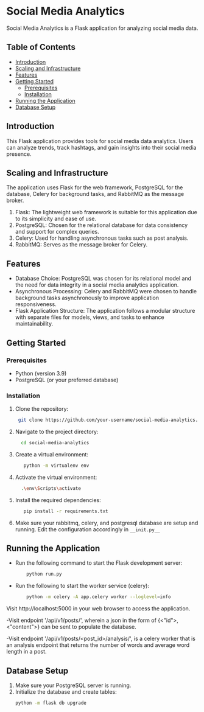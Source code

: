 # Social Media Analytics

Social Media Analytics is a Flask application for analyzing social media data.

## Table of Contents

- [Introduction](#introduction)
- [Scaling and Infrastructure](#Scaling-and-Infrastructure)
- [Features](#features)
- [Getting Started](#getting-started)
  - [Prerequisites](#prerequisites)
  - [Installation](#installation)
- [Running the Application](#running-the-application)
- [Database Setup](#database-setup)

## Introduction

This Flask application provides tools for social media data analytics. Users can analyze trends, track hashtags, and gain insights into their social media presence.

## Scaling and Infrastructure

The application uses Flask for the web framework, PostgreSQL for the database, Celery for background tasks, and RabbitMQ as the message broker.

1. Flask: The lightweight web framework is suitable for this application due to its simplicity and ease of use.
2. PostgreSQL: Chosen for the relational database for data consistency and support for complex queries.
3. Celery: Used for handling asynchronous tasks such as post analysis.
4. RabbitMQ: Serves as the message broker for Celery.

## Features

- Database Choice: PostgreSQL was chosen for its relational model and the need for data integrity in a social media analytics application.
- Asynchronous Processing: Celery and RabbitMQ were chosen to handle background tasks asynchronously to improve application responsiveness.
- Flask Application Structure: The application follows a modular structure with separate files for models, views, and tasks to enhance maintainability.

## Getting Started

### Prerequisites

- Python (version 3.9)
- PostgreSQL (or your preferred database)

### Installation

1. Clone the repository:

    ```bash
     git clone https://github.com/your-username/social-media-analytics.git
    ```
2. Navigate to the project directory:
   ```bash
     cd social-media-analytics
   ```
3. Create a virtual environment:
   ```bash
      python -m virtualenv env
   ```
4. Activate the virtual environment:
    ```bash
      .\env\Scripts\activate
   ```
5. Install the required dependencies:
   ```bash
      pip install -r requirements.txt
   ```
6. Make sure your rabbitmq, celery, and postgresql database are setup and running. Edit the configuration accordingly in ```__init.py__```

## Running the Application

- Run the following command to start the Flask development server:
  ```bash
      python run.py
  ```
- Run the following to start the worker service (celery):
  ```bash
      python -m celery -A app.celery worker --loglevel=info
  ```
Visit http://localhost:5000 in your web browser to access the application.

-Visit endpoint '/api/v1/posts/', wherein a json in the form of {<"id">, <"content">} can be sent to populate the database.

-Visit endpoint '/api/v1/posts/<post_id>/analysis/', is a celery worker that is an analysis endpoint that returns
  the number of words and average word length in a post.

##  Database Setup
1. Make sure your PostgreSQL server is running.
2. Initialize the database and create tables:
   ```bash
   python -m flask db upgrade
   ```
